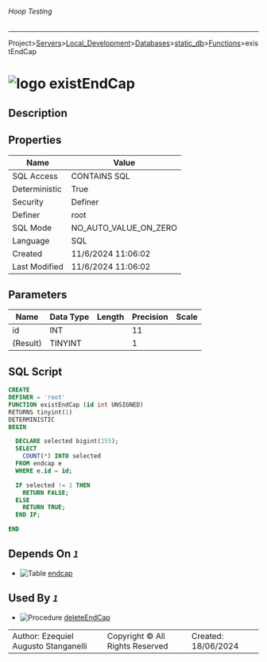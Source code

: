 ###### Hoop Testing
___
Project>[Servers](../../../../Servers.md)>[Local_Development](../../../Local_Development.md)>[Databases](../../Databases.md)>[static_db](../static_db.md)>[Functions](Functions.md)>existEndCap


# ![logo](../../../../../Images/function64.svg) existEndCap

## <a name="#Description"></a>Description
> 
## <a name="#Properties"></a>Properties
|Name|Value|
|---|---|
|SQL Access|CONTAINS SQL|
|Deterministic|True|
|Security|Definer|
|Definer|root|
|SQL Mode|NO_AUTO_VALUE_ON_ZERO|
|Language|SQL|
|Created|11/6/2024 11:06:02|
|Last Modified|11/6/2024 11:06:02|


## <a name="#Parameters"></a>Parameters
|Name|Data Type|Length|Precision|Scale|
|---|---|---|---|---|
|id|INT||11||
|(Result)|TINYINT||1||

## <a name="#SqlScript"></a>SQL Script
```SQL
CREATE
DEFINER = 'root'
FUNCTION existEndCap (id int UNSIGNED)
RETURNS tinyint(1)
DETERMINISTIC
BEGIN

  DECLARE selected bigint(255);
  SELECT
    COUNT(*) INTO selected
  FROM endcap e
  WHERE e.id = id;

  IF selected != 1 THEN
    RETURN FALSE;
  ELSE
    RETURN TRUE;
  END IF;

END
```

## <a name="#DependsOn"></a>Depends On _`1`_
- ![Table](../../../../../Images/table.svg) [endcap](../Tables/endcap.md)


## <a name="#UsedBy"></a>Used By _`1`_
- ![Procedure](../../../../../Images/procedure.svg) [deleteEndCap](../Procedures/deleteEndCap.md)


||||
|---|---|---|
|Author: Ezequiel Augusto Stanganelli|Copyright © All Rights Reserved|Created: 18/06/2024|